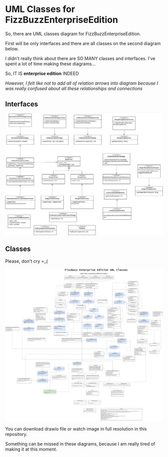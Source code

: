 # UML Classes for FizzBuzzEnterpriseEdition

So, there are UML classes diagram for FizzBuzzEnterpriseEdition.

First will be only interfaces and there are all classes on the second diagram below.

I didn't really think about there are SO MANY classes and interfaces. I've spent a lot of time making these diagrams...

So, IT IS **enterprise edition** INDEED

*However, I felt like not to add all of relation arrows into diagram because I was really confused about all these relationships and connections*

## Interfaces

![Interfaces of FizzBuzzEnterpriseEdition](resources/FizzBuzz-Interfaces.drawio.png)

## Classes

Please, don't cry =_(

![Classes of FizzBuzzEnterpriseEdition](./resources/FizzBuzz-Implementation.drawio.png)

You can download drawio file or watch image in full resolution in this repository.

Something can be missed in these diagrams, because I am really tired of making it at this moment.
